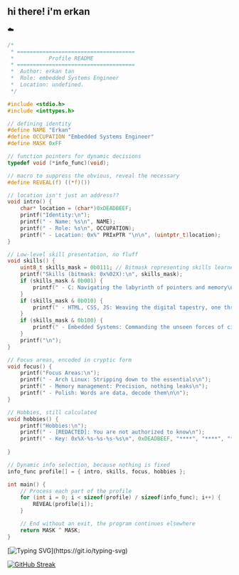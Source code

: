## hi there! i'm erkan
   ☁️
```c
/*
 * =====================================
 *           Profile README
 * =====================================
 *  Author: erkan tan
 *  Role: embedded Systems Engineer
 *  Location: undefined.
 */

#include <stdio.h>
#include <inttypes.h>

// defining identity
#define NAME "Erkan"
#define OCCUPATION "Embedded Systems Engineer"
#define MASK 0xFF

// function pointers for dynamic decisions
typedef void (*info_func)(void);

// macro to suppress the obvious, reveal the necessary
#define REVEAL(f) ((*f)())

// location isn't just an address??
void intro() {
    char* location = (char*)0xDEADBEEF;
    printf("Identity:\n");
    printf(" - Name: %s\n", NAME);
    printf(" - Role: %s\n", OCCUPATION);
    printf(" - Location: 0x%" PRIxPTR "\n\n", (uintptr_t)location);
}

// Low-level skill presentation, no fluff
void skills() {
    uint8_t skills_mask = 0b0111; // Bitmask representing skills learned
    printf("Skills (bitmask: 0x%02X):\n", skills_mask);
    if (skills_mask & 0b001) {
        printf(" - C: Navigating the labyrinth of pointers and memory\n");
    }
    if (skills_mask & 0b010) {
        printf(" - HTML, CSS, JS: Weaving the digital tapestry, one thread at a time\n");
    }
    if (skills_mask & 0b100) {
        printf(" - Embedded Systems: Commanding the unseen forces of circuitry\n");
    }
    printf("\n");
}

// Focus areas, encoded in cryptic form
void focus() {
    printf("Focus Areas:\n");
    printf(" - Arch Linux: Stripping down to the essentials\n");
    printf(" - Memory management: Precision, nothing leaks\n");
    printf(" - Polish: Words are data, decode them\n\n");
}

// Hobbies, still calculated
void hobbies() {
    printf("Hobbies:\n");
    printf(" - [REDACTED]: You are not authorized to know\n");
    printf(" - Key: 0x%X-%s-%s-%s-%s\n", 0xDEADBEEF, "****", "****", "****", "****"); // Obscured key format
 
}

// Dynamic info selection, because nothing is fixed
info_func profile[] = { intro, skills, focus, hobbies };

int main() {
    // Process each part of the profile
    for (int i = 0; i < sizeof(profile) / sizeof(info_func); i++) {
        REVEAL(profile[i]);
    }

    // End without an exit, the program continues elsewhere
    return MASK ^ MASK;
}
```
[![Typing SVG](https://readme-typing-svg.demolab.com?font=Uncial+Antiqua&size=23&letterSpacing=.2rem&duration=6000&pause=1506&color=3B2C20&background=E3D8B8&center=true&vCenter=true&multiline=true&width=501&height=200&lines=Non+est+ad+astra+mollis+e+terris+via.;Multa+enim+mala+patimur%2C;Sed+magno+animo+ferenda+sunt.)](https://git.io/typing-svg)

[![GitHub Streak](https://github-readme-streak-stats.herokuapp.com?user=rkntan&theme=calm&hide_border=true)](https://git.io/streak-stats)

